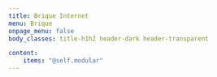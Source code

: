```yaml
---
title: Brique Internet
menu: Brique
onpage_menu: false
body_classes: title-h1h2 header-dark header-transparent

content:
    items: "@self.modular"
---
```



